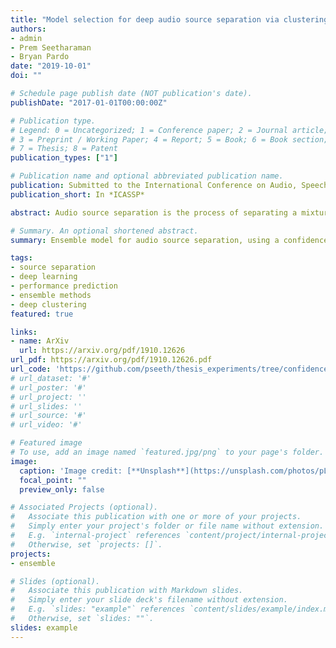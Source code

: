 ```yaml
---
title: "Model selection for deep audio source separation via clustering analysis"
authors:
- admin
- Prem Seetharaman
- Bryan Pardo
date: "2019-10-01"
doi: ""

# Schedule page publish date (NOT publication's date).
publishDate: "2017-01-01T00:00:00Z"

# Publication type.
# Legend: 0 = Uncategorized; 1 = Conference paper; 2 = Journal article;
# 3 = Preprint / Working Paper; 4 = Report; 5 = Book; 6 = Book section;
# 7 = Thesis; 8 = Patent
publication_types: ["1"]

# Publication name and optional abbreviated publication name.
publication: Submitted to the International Conference on Audio, Speech, and Signal Processing (ICASSP)
publication_short: In *ICASSP*

abstract: Audio source separation is the process of separating a mixture (e.g. a pop band recording) into isolated sounds from individual sources (e.g. just the lead vocals). Deep learning models are the state-of-the-art in source separation, given that the mixture to be separated is similar to the mixtures the deep model was trained on. This requires the end user to know enough about each model's training to select the correct model for a given audio mixture. In this work, we automate selection of the appropriate model for an audio mixture. We present a confidence measure that does not require ground truth to estimate separation quality, given a deep model and audio mixture. We use this confidence measure to automatically select the model output with the best predicted separation quality. We compare our confidence-based ensemble approach to using individual models with no selection, to an oracle that always selects the best model and to a random model selector. Results show our confidence-based ensemble significantly outperforms the random ensemble over general mixtures and approaches oracle performance for music mixtures.

# Summary. An optional shortened abstract.
summary: Ensemble model for audio source separation, using a confidence measure to mediate among domain-specific models

tags:
- source separation
- deep learning
- performance prediction
- ensemble methods
- deep clustering
featured: true

links:
- name: ArXiv
  url: https://arxiv.org/pdf/1910.12626
url_pdf: https://arxiv.org/pdf/1910.12626.pdf
url_code: 'https://github.com/pseeth/thesis_experiments/tree/confidence'
# url_dataset: '#'
# url_poster: '#'
# url_project: ''
# url_slides: ''
# url_source: '#'
# url_video: '#'

# Featured image
# To use, add an image named `featured.jpg/png` to your page's folder.
image:
  caption: 'Image credit: [**Unsplash**](https://unsplash.com/photos/pLCdAaMFLTE)'
  focal_point: ""
  preview_only: false

# Associated Projects (optional).
#   Associate this publication with one or more of your projects.
#   Simply enter your project's folder or file name without extension.
#   E.g. `internal-project` references `content/project/internal-project/index.md`.
#   Otherwise, set `projects: []`.
projects:
- ensemble

# Slides (optional).
#   Associate this publication with Markdown slides.
#   Simply enter your slide deck's filename without extension.
#   E.g. `slides: "example"` references `content/slides/example/index.md`.
#   Otherwise, set `slides: ""`.
slides: example
---
```


